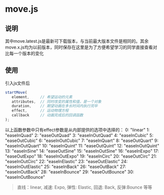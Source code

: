 # move.js

## 说明
其中move.latest.js是最新可下载版本，与当前最大版本文件是相同的。其余move.x.js均为以前版本，同时保存在这里是为了方便希望学习的同学直接查看对比每一个版本的变化

## 使用
引入js文件后
```js
startMove(
   element,     // 希望运动的元素
   attributes,  // 同时改变的属性和值，是一个对象
   duration,    // 期望动画在多长时间内执行完毕
   effect,      // 运动物理方程
   callback     // 动画完成后的回调函数
);
```
以上函数参数中只有effect参数是从内部提供的选项中选择的：
    0: "linear"
    1: "easeInQuad"
    2: "easeOutQuad"
    3: "easeInOutQuad"
    4: "easeInCubic"
    5: "easeOutCubic"
    6: "easeInOutCubic"
    7: "easeInQuart"
    8: "easeOutQuart"
    9: "easeInOutQuart"
    10: "easeInQuint"
    11: "easeOutQuint"
    12: "easeInOutQuint"
    13: "easeInSine"
    14: "easeOutSine"
    15: "easeInOutSine"
    16: "easeInExpo"
    17: "easeOutExpo"
    18: "easeInOutExpo"
    19: "easeInCirc"
    20: "easeOutCirc"
    21: "easeInOutCirc"
    22: "easeInElastic"
    23: "easeOutElastic"
    24: "easeInOutElastic"
    25: "easeInBack"
    26: "easeOutBack"
    27: "easeInOutBack"
    28: "easeInBounce"
    29: "easeOutBounce"
    30: "easeInOutBounce"
> 直线：linear,
减速: Expo,
弹性: Elastic,
回退: Back,
反弹:Bounce 等等
